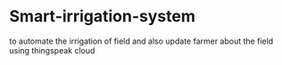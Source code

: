# Smart-irrigation-system
to automate the irrigation of field and also update farmer about the field using thingspeak cloud
